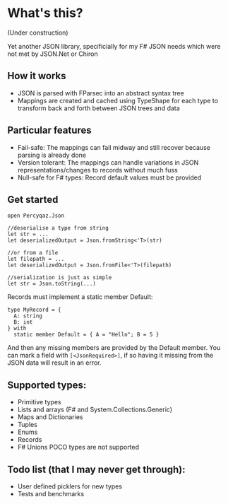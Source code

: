 # What's this?

(Under construction)

Yet another JSON library, specificially for my F# JSON needs which were not met by JSON.Net or Chiron

## How it works
- JSON is parsed with FParsec into an abstract syntax tree
- Mappings are created and cached using TypeShape for each type to transform back and forth between JSON trees and data

## Particular features
- Fail-safe: The mappings can fail midway and still recover because parsing is already done
- Version tolerant: The mappings can handle variations in JSON representations/changes to records without much fuss
- Null-safe for F# types: Record default values must be provided

## Get started
```
open Percyqaz.Json

//deserialise a type from string
let str = ...
let deserializedOutput = Json.fromString<'T>(str)

//or from a file
let filepath = ...
let deserializedOutput = Json.fromFile<'T>(filepath)

//serialization is just as simple
let str = Json.toString(...)
```

Records must implement a static member Default:
```
type MyRecord = {
  A: string
  B: int
} with
  static member Default = { A = "Hello"; B = 5 }
```
And then any missing members are provided by the Default member.
You can mark a field with `[<JsonRequired>]`, if so having it missing from the JSON data will result in an error.

## Supported types:
- Primitive types
- Lists and arrays (F# and System.Collections.Generic)
- Maps and Dictionaries
- Tuples
- Enums
- Records
- F# Unions
POCO types are not supported

## Todo list (that I may never get through):
- User defined picklers for new types
- Tests and benchmarks

